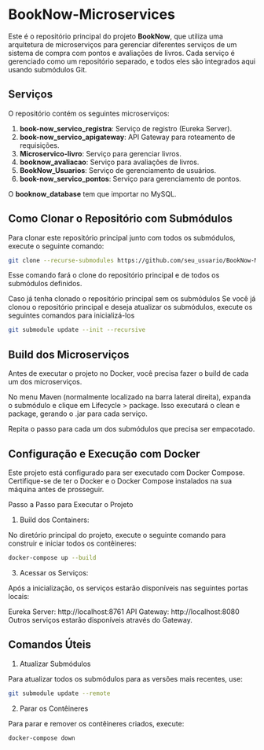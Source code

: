 # BookNow-Microservices

Este é o repositório principal do projeto **BookNow**, que utiliza uma arquitetura de microserviços para gerenciar diferentes serviços de um sistema de compra com pontos e avaliações de livros. Cada serviço é gerenciado como um repositório separado, e todos eles são integrados aqui usando submódulos Git.

## Serviços

O repositório contém os seguintes microserviços:

1. **book-now_servico_registra**: Serviço de registro (Eureka Server).
2. **book-now_servico_apigateway**: API Gateway para roteamento de requisições.
3. **Microservico-livro**: Serviço para gerenciar livros.
4. **booknow_avaliacao**: Serviço para avaliações de livros.
5. **BookNow_Usuarios**: Serviço de gerenciamento de usuários.
6. **book-now_servico_pontos**: Serviço para gerenciamento de pontos.


O **booknow_database** tem que importar no MySQL.

## Como Clonar o Repositório com Submódulos

Para clonar este repositório principal junto com todos os submódulos, execute o seguinte comando:

```bash
git clone --recurse-submodules https://github.com/seu_usuario/BookNow-Microservices.git
```
Esse comando fará o clone do repositório principal e de todos os submódulos definidos.

Caso já tenha clonado o repositório principal sem os submódulos
Se você já clonou o repositório principal e deseja atualizar os submódulos, execute os seguintes comandos para inicializá-los

```bash
git submodule update --init --recursive
```

## Build dos Microserviços
Antes de executar o projeto no Docker, você precisa fazer o build de cada um dos microserviços.

No menu Maven (normalmente localizado na barra lateral direita), expanda o submódulo e clique em Lifecycle > package. Isso executará o clean e package, gerando o .jar para cada serviço.

Repita o passo para cada um dos submódulos que precisa ser empacotado.

## Configuração e Execução com Docker
Este projeto está configurado para ser executado com Docker Compose. Certifique-se de ter o Docker e o Docker Compose instalados na sua máquina antes de prosseguir.

Passo a Passo para Executar o Projeto
1. Build dos Containers:
   
No diretório principal do projeto, execute o seguinte comando para construir e iniciar todos os contêineres:

```bash
docker-compose up --build
```

3. Acessar os Serviços:

Após a inicialização, os serviços estarão disponíveis nas seguintes portas locais:

Eureka Server: http://localhost:8761
API Gateway: http://localhost:8080
Outros serviços estarão disponíveis através do Gateway.

## Comandos Úteis
1. Atualizar Submódulos
   
Para atualizar todos os submódulos para as versões mais recentes, use:

```bash
git submodule update --remote
```

2. Parar os Contêineres
   
Para parar e remover os contêineres criados, execute:


```bash
docker-compose down
```

